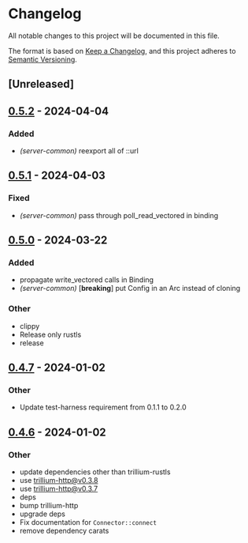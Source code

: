 # Changelog
All notable changes to this project will be documented in this file.

The format is based on [Keep a Changelog](https://keepachangelog.com/en/1.0.0/),
and this project adheres to [Semantic Versioning](https://semver.org/spec/v2.0.0.html).

## [Unreleased]

## [0.5.2](https://github.com/trillium-rs/trillium/compare/trillium-server-common-v0.5.1...trillium-server-common-v0.5.2) - 2024-04-04

### Added
- *(server-common)* reexport all of ::url

## [0.5.1](https://github.com/trillium-rs/trillium/compare/trillium-server-common-v0.5.0...trillium-server-common-v0.5.1) - 2024-04-03

### Fixed
- *(server-common)* pass through poll_read_vectored in binding

## [0.5.0](https://github.com/trillium-rs/trillium/compare/trillium-server-common-v0.4.7...trillium-server-common-v0.5.0) - 2024-03-22

### Added
- propagate write_vectored calls in Binding
- *(server-common)* [**breaking**] put Config in an Arc instead of cloning

### Other
- clippy
- Release only rustls
- release

## [0.4.7](https://github.com/trillium-rs/trillium/compare/trillium-server-common-v0.4.6...trillium-server-common-v0.4.7) - 2024-01-02

### Other
- Update test-harness requirement from 0.1.1 to 0.2.0

## [0.4.6](https://github.com/trillium-rs/trillium/compare/trillium-server-common-v0.4.5...trillium-server-common-v0.4.6) - 2024-01-02

### Other
- update dependencies other than trillium-rustls
- use trillium-http@v0.3.8
- use trillium-http@v0.3.7
- deps
- bump trillium-http
- upgrade deps
- Fix documentation for `Connector::connect`
- remove dependency carats
